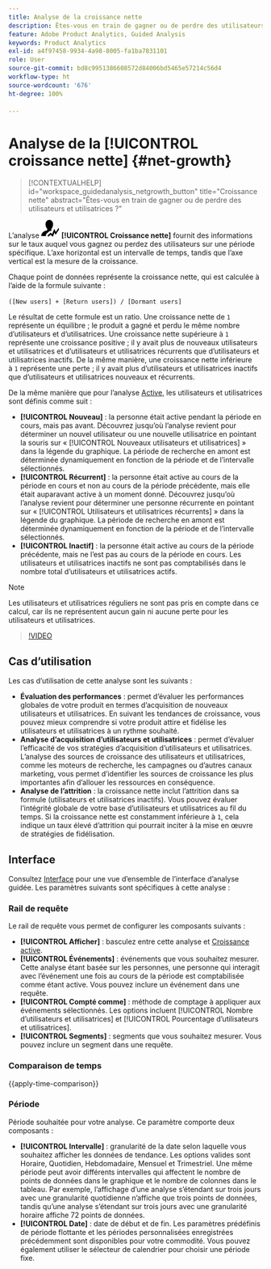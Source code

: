 ```yaml
---
title: Analyse de la croissance nette
description: Êtes-vous en train de gagner ou de perdre des utilisateurs et utilisatrices ?
feature: Adobe Product Analytics, Guided Analysis
keywords: Product Analytics
exl-id: a4f97458-9934-4a98-8005-fa1ba7831101
role: User
source-git-commit: bd8c9951386608572d84006bd5465e57214c56d4
workflow-type: ht
source-wordcount: '676'
ht-degree: 100%

---
```


# Analyse de la [!UICONTROL croissance nette] {#net-growth}

<!-- markdownlint-disable MD034 -->

>[!CONTEXTUALHELP]
>id="workspace_guidedanalysis_netgrowth_button"
>title="Croissance nette"
>abstract="Êtes-vous en train de gagner ou de perdre des utilisateurs et utilisatrices ?"

<!-- markdownlint-enable MD034 -->

L’analyse ![NetGrowth](/help/assets/icons/NetGrowth.svg) **[!UICONTROL Croissance nette]** fournit des informations sur le taux auquel vous gagnez ou perdez des utilisateurs sur une période spécifique. L’axe horizontal est un intervalle de temps, tandis que l’axe vertical est la mesure de la croissance.

Chaque point de données représente la croissance nette, qui est calculée à l’aide de la formule suivante :

`([New users] + [Return users]) / [Dormant users]`

Le résultat de cette formule est un ratio. Une croissance nette de `1` représente un équilibre ; le produit a gagné et perdu le même nombre d’utilisateurs et d’utilisatrices. Une croissance nette supérieure à `1` représente une croissance positive ; il y avait plus de nouveaux utilisateurs et utilisatrices et d’utilisateurs et utilisatrices récurrents que d’utilisateurs et utilisatrices inactifs. De la même manière, une croissance nette inférieure à `1` représente une perte ; il y avait plus d’utilisateurs et utilisatrices inactifs que d’utilisateurs et utilisatrices nouveaux et récurrents.

De la même manière que pour l’analyse [Active](active-growth.md), les utilisateurs et utilisatrices sont définis comme suit :

* **[!UICONTROL Nouveau]** : la personne était active pendant la période en cours, mais pas avant. Découvrez jusqu’où l’analyse revient pour déterminer un nouvel utilisateur ou une nouvelle utilisatrice en pointant la souris sur « [!UICONTROL Nouveaux utilisateurs et utilisatrices] » dans la légende du graphique. La période de recherche en amont est déterminée dynamiquement en fonction de la période et de l’intervalle sélectionnés.
* **[!UICONTROL Récurrent]** : la personne était active au cours de la période en cours et non au cours de la période précédente, mais elle était auparavant active à un moment donné. Découvrez jusqu’où l’analyse revient pour déterminer une personne récurrente en pointant sur « [!UICONTROL Utilisateurs et utilisatrices récurrents] » dans la légende du graphique. La période de recherche en amont est déterminée dynamiquement en fonction de la période et de l’intervalle sélectionnés.
* **[!UICONTROL Inactif]** : la personne était active au cours de la période précédente, mais ne l’est pas au cours de la période en cours. Les utilisateurs et utilisatrices inactifs ne sont pas comptabilisés dans le nombre total d’utilisateurs et utilisatrices actifs.

>[!NOTE]
>
>Les utilisateurs et utilisatrices réguliers ne sont pas pris en compte dans ce calcul, car ils ne représentent aucun gain ni aucune perte pour les utilisateurs et utilisatrices.

>[!VIDEO](https://video.tv.adobe.com/v/3421664/?quality=12&learn=on)


## Cas d’utilisation

Les cas d’utilisation de cette analyse sont les suivants :

* **Évaluation des performances** : permet d’évaluer les performances globales de votre produit en termes d’acquisition de nouveaux utilisateurs et utilisatrices. En suivant les tendances de croissance, vous pouvez mieux comprendre si votre produit attire et fidélise les utilisateurs et utilisatrices à un rythme souhaité.
* **Analyse d’acquisition d’utilisateurs et utilisatrices** : permet d’évaluer l’efficacité de vos stratégies d’acquisition d’utilisateurs et utilisatrices. L’analyse des sources de croissance des utilisateurs et utilisatrices, comme les moteurs de recherche, les campagnes ou d’autres canaux marketing, vous permet d’identifier les sources de croissance les plus importantes afin d’allouer les ressources en conséquence.
* **Analyse de l’attrition** : la croissance nette inclut l’attrition dans sa formule (utilisateurs et utilisatrices inactifs). Vous pouvez évaluer l’intégrité globale de votre base d’utilisateurs et utilisatrices au fil du temps. Si la croissance nette est constamment inférieure à `1`, cela indique un taux élevé d’attrition qui pourrait inciter à la mise en œuvre de stratégies de fidélisation.

## Interface

Consultez [Interface](../overview.md#interface) pour une vue d’ensemble de l’interface d’analyse guidée. Les paramètres suivants sont spécifiques à cette analyse :

### Rail de requête

Le rail de requête vous permet de configurer les composants suivants :

* **[!UICONTROL Afficher]** : basculez entre cette analyse et [Croissance active](active-growth.md).
* **[!UICONTROL Événements]** : événements que vous souhaitez mesurer. Cette analyse étant basée sur les personnes, une personne qui interagit avec l’événement une fois au cours de la période est comptabilisée comme étant active. Vous pouvez inclure un événement dans une requête.
* **[!UICONTROL Compté comme]** : méthode de comptage à appliquer aux événements sélectionnés. Les options incluent [!UICONTROL Nombre d’utilisateurs et utilisatrices] et [!UICONTROL Pourcentage d’utilisateurs et utilisatrices].
* **[!UICONTROL Segments]** : segments que vous souhaitez mesurer. Vous pouvez inclure un segment dans une requête.

### Comparaison de temps

{{apply-time-comparison}}

### Période

Période souhaitée pour votre analyse. Ce paramètre comporte deux composants :

* **[!UICONTROL Intervalle]** : granularité de la date selon laquelle vous souhaitez afficher les données de tendance. Les options valides sont Horaire, Quotidien, Hebdomadaire, Mensuel et Trimestriel. Une même période peut avoir différents intervalles qui affectent le nombre de points de données dans le graphique et le nombre de colonnes dans le tableau. Par exemple, l’affichage d’une analyse s’étendant sur trois jours avec une granularité quotidienne n’affiche que trois points de données, tandis qu’une analyse s’étendant sur trois jours avec une granularité horaire affiche 72 points de données.
* **[!UICONTROL Date]** : date de début et de fin. Les paramètres prédéfinis de période flottante et les périodes personnalisées enregistrées précédemment sont disponibles pour votre commodité. Vous pouvez également utiliser le sélecteur de calendrier pour choisir une période fixe.

<!-- 
## Example

See below for an example of the analysis.

![Net growth compare](../assets/net-growth-compare.png)

-->
